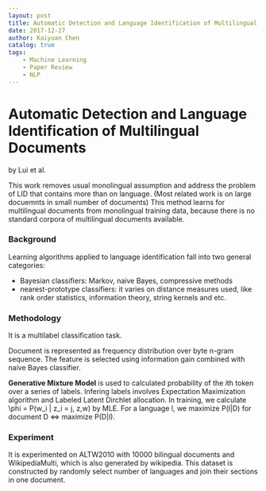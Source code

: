 ```yaml
---
layout: post
title: Automatic Detection and Language Identification of Multilingual Documents 
date: 2017-12-27
author: Kaiyuan Chen
catalog: true
tags:
    - Machine Learning
    - Paper Review
    - NLP
---
```


# Automatic Detection and Language Identification of Multilingual Documents 
by Lui et al.

This work removes usual monolingual assumption and address the problem of LID that contains more than on language. (Most related work is on large docuemnts in small number of documents) This method learns for multilingual documents from monolingual training data, because there is no standard corpora of multilingual documents available. 

### Background 
Learning algorithms applied to language identification fall into two general categories: 
* Bayesian classifiers: Markov, naive Bayes, compressive methods 
* nearest-prototype classifiers: it varies on distance measures used, like rank order statistics, information theory, string kernels and etc. 

### Methodology 
It is a multilabel classification task. 

Document is represented as frequency distribution over byte n-gram sequence. The feature is selected using information gain combined with naive Bayes classifier. 

**Generative Mixture Model** is used to calculated probability of the *i*th token over a series of labels. Infering labels involves Expectation Maximization algorithm and Labeled Latent Dirchlet allocation. In training, we calculate \phi = P(w_i | z_i = j, z,w) by MLE. For a language l, we maximize P(l|D) for document D <=> maximize P(D|l). 

### Experiment
It is experimented on ALTW2010 with 10000 bilingual documents and WikipediaMulti, which is also generated by wikipedia. This dataset is constructed by randomly select number of languages and join their sections in one document. 

